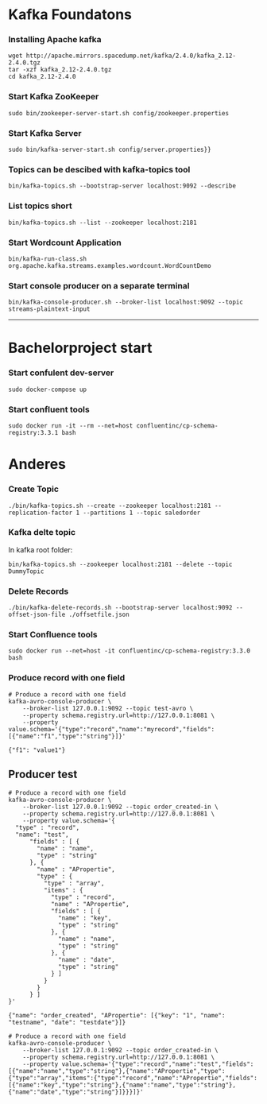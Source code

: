# Kafka Foundatons
### Installing Apache kafka
```
wget http://apache.mirrors.spacedump.net/kafka/2.4.0/kafka_2.12-2.4.0.tgz
tar -xzf kafka_2.12-2.4.0.tgz
cd kafka_2.12-2.4.0
```

### Start Kafka ZooKeeper
```
sudo bin/zookeeper-server-start.sh config/zookeeper.properties
```

### Start Kafka Server
```
sudo bin/kafka-server-start.sh config/server.properties}}
```

### **Topics can be descibed with kafka-topics tool**
```
bin/kafka-topics.sh --bootstrap-server localhost:9092 --describe
```

### List topics short
```
bin/kafka-topics.sh --list --zookeeper localhost:2181
```

### Start Wordcount Application
```
bin/kafka-run-class.sh org.apache.kafka.streams.examples.wordcount.WordCountDemo
```

### Start console producer on a separate terminal
```
bin/kafka-console-producer.sh --broker-list localhost:9092 --topic streams-plaintext-input
```
--- 
# Bachelorproject start
### Start confulent dev-server
```
sudo docker-compose up
```

### Start confluent tools
```
sudo docker run -it --rm --net=host confluentinc/cp-schema-registry:3.3.1 bash
```

# Anderes
### Create Topic
```
./bin/kafka-topics.sh --create --zookeeper localhost:2181 --replication-factor 1 --partitions 1 --topic saledorder
```

### Kafka delte topic
In kafka root folder:
```
bin/kafka-topics.sh --zookeeper localhost:2181 --delete --topic DummyTopic
```

### Delete Records
```
./bin/kafka-delete-records.sh --bootstrap-server localhost:9092 --offset-json-file ./offsetfile.json
```

### Start Confluence tools
```
sudo docker run --net=host -it confluentinc/cp-schema-registry:3.3.0 bash
```

### Produce record with one field
```
# Produce a record with one field
kafka-avro-console-producer \
    --broker-list 127.0.0.1:9092 --topic test-avro \
    --property schema.registry.url=http://127.0.0.1:8081 \
    --property value.schema='{"type":"record","name":"myrecord","fields":[{"name":"f1","type":"string"}]}'
```

```
{"f1": "value1"}
```

## Producer test
```
# Produce a record with one field
kafka-avro-console-producer \
    --broker-list 127.0.0.1:9092 --topic order_created-in \
    --property schema.registry.url=http://127.0.0.1:8081 \
    --property value.schema='{
  "type" : "record",
  "name": "test",
      "fields" : [ {
        "name" : "name",
        "type" : "string"
      }, {
        "name" : "APropertie",
        "type" : {
          "type" : "array",
          "items" : {
            "type" : "record",
            "name" : "APropertie",
            "fields" : [ {
              "name" : "key",
              "type" : "string"
            }, {
              "name" : "name",
              "type" : "string"
            }, {
              "name" : "date",
              "type" : "string"
            } ]
          }
        }
      } ]
}'
```

```
{"name": "order_created", "APropertie": [{"key": "1", "name": "testname", "date": "testdate"}]}
```

```
# Produce a record with one field
kafka-avro-console-producer \
    --broker-list 127.0.0.1:9092 --topic order_created-in \
    --property schema.registry.url=http://127.0.0.1:8081 \
    --property value.schema='{"type":"record","name":"test","fields":[{"name":"name","type":"string"},{"name":"APropertie","type":{"type":"array","items":{"type":"record","name":"APropertie","fields":[{"name":"key","type":"string"},{"name":"name","type":"string"},{"name":"date","type":"string"}]}}}]}'

```